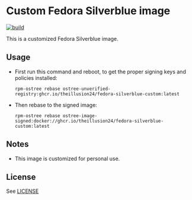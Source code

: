 # Custom Fedora Silverblue image
[![build](https://github.com/theillusion24/fedora-silverblue/actions/workflows/build.yml/badge.svg)](https://github.com/theillusion24/fedora-silverblue/actions/workflows/build.yml)

This is a customized Fedora Silverblue image.

## Usage

- First run this command and reboot, to get the proper signing keys and policies installed:
  ```
  rpm-ostree rebase ostree-unverified-registry:ghcr.io/theillusion24/fedora-silverblue-custom:latest
  ```
- Then rebase to the signed image:
  ```
  rpm-ostree rebase ostree-image-signed:docker://ghcr.io/theillusion24/fedora-silverblue-custom:latest
  ```
## Notes
  - This image is customized for personal use.

## License
See [LICENSE](LICENSE)
